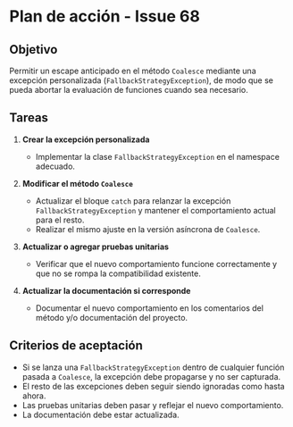 # Plan de acción - Issue 68

## Objetivo
Permitir un escape anticipado en el método `Coalesce` mediante una excepción personalizada (`FallbackStrategyException`), de modo que se pueda abortar la evaluación de funciones cuando sea necesario.

## Tareas

1. **Crear la excepción personalizada**
   - Implementar la clase `FallbackStrategyException` en el namespace adecuado.

2. **Modificar el método `Coalesce`**
   - Actualizar el bloque `catch` para relanzar la excepción `FallbackStrategyException` y mantener el comportamiento actual para el resto.
   - Realizar el mismo ajuste en la versión asíncrona de `Coalesce`.

3. **Actualizar o agregar pruebas unitarias**
   - Verificar que el nuevo comportamiento funcione correctamente y que no se rompa la compatibilidad existente.

4. **Actualizar la documentación si corresponde**
   - Documentar el nuevo comportamiento en los comentarios del método y/o documentación del proyecto.

## Criterios de aceptación
- Si se lanza una `FallbackStrategyException` dentro de cualquier función pasada a `Coalesce`, la excepción debe propagarse y no ser capturada.
- El resto de las excepciones deben seguir siendo ignoradas como hasta ahora.
- Las pruebas unitarias deben pasar y reflejar el nuevo comportamiento.
- La documentación debe estar actualizada.
